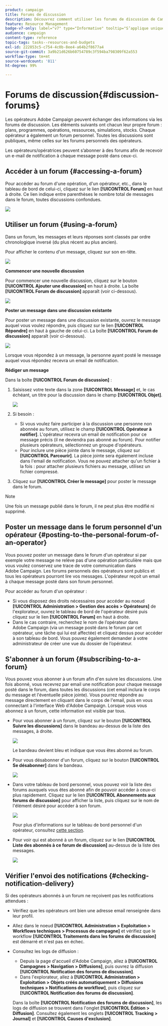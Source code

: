 ```yaml
---
product: campaign
title: Forums de discussion
description: Découvrez comment utiliser les forums de discussion de Campaign
feature: Resource Management
badge-v7-only: label="v7" type="Informative" tooltip="S’applique uniquement à Campaign Classic v7"
audience: campaign
content-type: reference
topic-tags: tasks--resources-and-budgets
exl-id: 222853c5-c754-4c0b-8ee4-a64b2f8677a4
source-git-commit: 3a9b21d626b60754789c3f594ba798309f62a553
workflow-type: tm+mt
source-wordcount: '811'
ht-degree: 99%

---
```


# Forums de discussion{#discussion-forums}



Les opérateurs Adobe Campaign peuvent échanger des informations via les forums de discussion. Les éléments suivants ont chacun leur propre forum : plans, programmes, opérations, ressources, simulations, stocks. Chaque opérateur a également un forum personnel. Toutes les discussions sont publiques, même celles sur les forums personnels des opérateurs.

Les opérateurs/opératrices peuvent s’abonner à des forums afin de recevoir un e-mail de notification à chaque message posté dans ceux-ci.

## Accéder à un forum {#accessing-a-forum}

Pour accéder au forum d&#39;une opération, d&#39;un opérateur, etc., dans le tableau de bord de celui-ci, cliquez sur le lien **[!UICONTROL Forum]** en haut à droite. Ce lien indique entre parenthèses le nombre total de messages dans le forum, toutes discussions confondues.

![](assets/mrm_forum_access_link.png)

## Utiliser un forum {#using-a-forum}

Dans un forum, les messages et leurs réponses sont classés par ordre chronologique inversé (du plus récent au plus ancien).

Pour afficher le contenu d&#39;un message, cliquez sur son en-tête.

![](assets/mrm_forum_expand_msg.png)

**Commencer une nouvelle discussion**

Pour commencer une nouvelle discussion, cliquez sur le bouton **[!UICONTROL Ajouter une discussion]** en haut à droite. La boîte **[!UICONTROL Forum de discussion]** apparaît (voir ci-dessous).

![](assets/mrm_forum_new_thread.png)

**Poster un message dans une discussion existante**

Pour poster un message dans une discussion existante, ouvrez le message auquel vous voulez répondre, puis cliquez sur le lien **[!UICONTROL Répondre]** en haut à gauche de celui-ci. La boîte **[!UICONTROL Forum de discussion]** apparaît (voir ci-dessous).

![](assets/mrm_forum_answer_msg.png)

Lorsque vous répondez à un message, la personne ayant posté le message auquel vous répondez recevra un email de notification.

**Rédiger un message**

Dans la boîte **[!UICONTROL Forum de discussion]** :

1. Saisissez votre texte dans la zone **[!UICONTROL Message]** et, le cas échéant, un titre pour la discussion dans le champ **[!UICONTROL Objet]**.

   ![](assets/mrm_forum_edit_msg.png)

1. Si besoin :

   * Si vous voulez faire participer à la discussion une personne non abonnée au forum, utilisez le champ **[!UICONTROL Opérateur à notifier]**. L&#39;opérateur recevra un email de notification pour ce message précis (il ne deviendra pas abonné au forum). Pour notifier plusieurs opérateurs, sélectionnez un groupe d&#39;opérateurs.
   * Pour inclure une pièce jointe dans le message, cliquez sur **[!UICONTROL Parcourir]**. La pièce jointe sera également incluse dans l&#39;email de notification. Vous ne pouvez attacher qu&#39;un fichier à la fois : pour attacher plusieurs fichiers au message, utilisez un fichier compressé.

1. Cliquez sur **[!UICONTROL Créer le message]** pour poster le message dans le forum.

>[!NOTE]
>
>Une fois un message publié dans le forum, il ne peut plus être modifié ni supprimé.

## Poster un message dans le forum personnel d&#39;un opérateur {#posting-to-the-personal-forum-of-an-operator}

Vous pouvez poster un message dans le forum d&#39;un opérateur si par exemple votre message ne relève pas d&#39;une opération particulière mais que vous voulez conservez une trace de votre communication dans Adobe Campaign. Les forums personnels des opérateurs sont publics et tous les opérateurs pourront lire vos messages. L&#39;opérateur reçoit un email à chaque message posté dans son forum personnel.

Pour accéder au forum d&#39;un opérateur :

* Si vous disposez des droits nécessaires pour accéder au noeud **[!UICONTROL Administration > Gestion des accès > Opérateurs]** de l&#39;explorateur, ouvrez le tableau de bord de l&#39;opérateur désiré puis cliquez sur le lien **[!UICONTROL Forum]** en haut à droite.
* Dans le cas contraire, recherchez le nom de l’opérateur dans Adobe Campaign (via un message posté dans le forum par cet opérateur, une tâche qui lui est affectée) et cliquez dessus pour accéder à son tableau de bord. Vous pouvez également demander à votre administrateur de créer une vue du dossier de l’opérateur.

## S&#39;abonner à un forum {#subscribing-to-a-forum}

Vous pouvez vous abonner à un forum afin d&#39;en suivre les discussions. Une fois abonné, vous recevrez par email une notification pour chaque message posté dans le forum, dans toutes les discussions (cet email inclura le corps du message et l&#39;éventuelle pièce jointe). Vous pourrez répondre au message directement en cliquant dans le corps de l&#39;email, puis en vous connectant à l&#39;interface Web d&#39;Adobe Campaign. Lorsque vous vous abonnez à un forum, cette information est visible par tous.

* Pour vous abonner à un forum, cliquez sur le bouton **[!UICONTROL Suivre les discussions]** dans le bandeau au-dessus de la liste des messages, à droite.

  ![](assets/mrm_forum_subscribe.png)

  Le bandeau devient bleu et indique que vous êtes abonné au forum.

* Pour vous désabonner d&#39;un forum, cliquez sur le bouton **[!UICONTROL Se désabonner]** dans le bandeau.

  ![](assets/mrm_forum_unsubscribe.png)

* Dans votre tableau de bord personnel, vous pouvez voir la liste des forums auxquels vous êtes abonné afin de pouvoir accéder à ceux-ci plus rapidement. Cliquez sur le lien **[!UICONTROL Abonnements aux forums de discussion]** pour afficher la liste, puis cliquez sur le nom de l&#39;élément désiré pour accéder à son forum.

  ![](assets/platform_dashboard_operator_subscr_forums.png)

  Pour plus d&#39;informations sur le tableau de bord personnel d&#39;un opérateur, consultez [cette section](../../platform/using/access-management-operators.md).

* Pour voir qui est abonné à un forum, cliquez sur le lien **[!UICONTROL Liste des abonnés à ce forum de discussion]** au-dessus de la liste des messages.

  ![](assets/mrm_forum_subscribers.png)

## Vérifier l&#39;envoi des notifications {#checking-notification-delivery}

Si des opérateurs abonnés à un forum ne reçoivent pas les notifications attendues :

* Vérifiez que les opérateurs ont bien une adresse email renseignée dans leur profil.
* Allez dans le noeud **[!UICONTROL Administration > Exploitation > Workflows techniques > Processus de campagne]** et vérifiez que le workflow **[!UICONTROL Traitements dans les forums de discussion]** est démarré et n&#39;est pas en échec.
* Consultez les logs de diffusion :

   * Depuis la page d&#39;accueil d&#39;Adobe Campaign, allez à **[!UICONTROL Campagnes > Navigation > Diffusions]**, puis ouvrez la diffusion **[!UICONTROL Notification des forums de discussion]**.
   * Dans l&#39;explorateur, allez à **[!UICONTROL Administration > Exploitation > Objets créés automatiquement > Diffusions techniques > Notifications de workflow]**, puis cliquez sur **[!UICONTROL Notification des forums de discussion]**.

  Dans la boîte **[!UICONTROL Notification des forums de discussion]**, les logs de diffusion se trouvent dans l&#39;onglet **[!UICONTROL Édition > Diffusion]**. Consultez également les onglets **[!UICONTROL Tracking > Journal]** et **[!UICONTROL Causes d&#39;exclusion]**.
